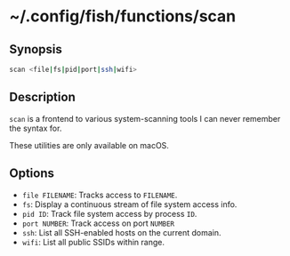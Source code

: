 # ~/.config/fish/functions/scan

## Synopsis

```sh
scan <file|fs|pid|port|ssh|wifi>
```

## Description

`scan` is a frontend to various system-scanning tools I can never remember the
syntax for.

These utilities are only available on macOS.

## Options

- `file FILENAME`:
    Tracks access to `FILENAME`.
- `fs`:
    Display a continuous stream of file system access info.
- `pid ID`:
    Track file system access by process `ID`.
- `port NUMBER`:
    Track access on port `NUMBER`
- `ssh`:
    List all SSH-enabled hosts on the current domain.
- `wifi`:
    List all public SSIDs within range.
